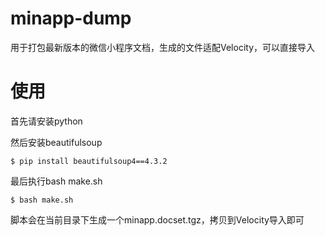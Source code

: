 # minapp-dump
用于打包最新版本的微信小程序文档，生成的文件适配Velocity，可以直接导入

# 使用
首先请安装python

然后安装beautifulsoup
```shell
$ pip install beautifulsoup4==4.3.2
```

最后执行bash make.sh
```shell
$ bash make.sh
```

脚本会在当前目录下生成一个minapp.docset.tgz，拷贝到Velocity导入即可
